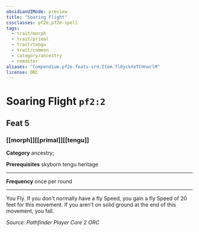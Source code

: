 ```yaml
---
obsidianUIMode: preview
title: "Soaring Flight"
cssclasses: pf2e,pf2e-spell
tags:
  - trait/morph
  - trait/primal
  - trait/tengu
  - trait/common
  - category/ancestry
  - remaster
aliases: "Compendium.pf2e.feats-srd.Item.Tl8yckXeTCHnwrlM"
license: ORC
---
```

# Soaring Flight `pf2:2`
## Feat 5
### [[morph]][[primal]][[tengu]]

**Category** ancestry; 



**Prerequisites** skyborn tengu heritage
* * *
**Frequency** once per round

* * *

You Fly. If you don't normally have a fly Speed, you gain a fly Speed of 20 feet for this movement. If you aren't on solid ground at the end of this movement, you fall.

*Source: Pathfinder Player Core 2*
*ORC*